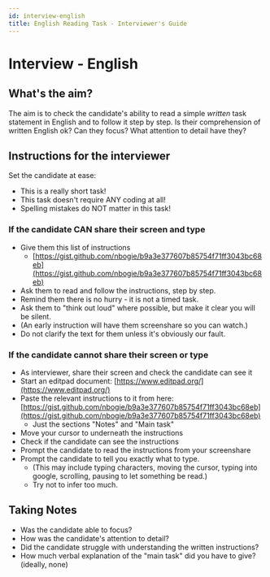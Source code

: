 ```yaml
---
id: interview-english
title: English Reading Task - Interviewer's Guide
---
```


# Interview - English

## What's the aim?

The aim is to check the candidate's ability to read a simple _written_ task statement in English and to follow it step by step. Is their comprehension of written English ok? Can they focus? What attention to detail have they?

## Instructions for the interviewer

Set the candidate at ease:

* This is a really short task!
* This task doesn't require ANY coding at all!
* Spelling mistakes do NOT matter in this task!

### If the candidate CAN share their screen and type

* Give them this list of instructions
  * [https://gist.github.com/nbogie/b9a3e377607b85754f71ff3043bc68eb](https://gist.github.com/nbogie/b9a3e377607b85754f71ff3043bc68eb)
* Ask them to read and follow the instructions, step by step.
* Remind them there is no hurry - it is not a timed task.
* Ask them to "think out loud" where possible, but make it clear you will be silent.
* \(An early instruction will have them screenshare so you can watch.\)
* Do not clarify the text for them unless it's obviously our fault.

### If the candidate cannot share their screen or type

* As interviewer, share their screen and check the candidate can see it
* Start an editpad document: [https://www.editpad.org/](https://www.editpad.org/)
* Paste the relevant instructions to it from here: [https://gist.github.com/nbogie/b9a3e377607b85754f71ff3043bc68eb](https://gist.github.com/nbogie/b9a3e377607b85754f71ff3043bc68eb)
  * Just the sections "Notes" and "Main task"
* Move your cursor to underneath the instructions
* Check if the candidate can see the instructions
* Prompt the candidate to read the instructions from your screenshare
* Prompt the candidate to tell you exactly what to type.
  * \(This may include typing characters, moving the cursor, typing into google, scrolling, pausing to let something be read.\)
  * Try not to infer too much.

## Taking Notes

* Was the candidate able to focus?
* How was the candidate's attention to detail?
* Did the candidate struggle with understanding the written instructions?
* How much verbal explanation of the "main task" did you have to give? \(ideally, none\)

